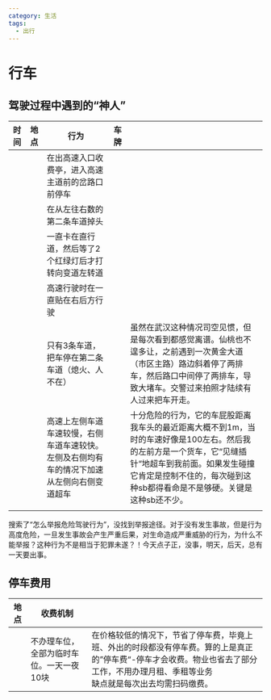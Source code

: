 ```yaml
---
category: 生活
tags:
  - 出行
---
```


# 行车


## 驾驶过程中遇到的“神人”

| 时间  | 地点  | 行为                                            | 车牌  |                                                                                                                       |
| --- | --- | --------------------------------------------- | --- | --------------------------------------------------------------------------------------------------------------------- |
|     |     | 在出高速入口收费亭，进入高速主道前的岔路口前停车                      |     |                                                                                                                       |
|     |     | 在从左往右数的第二条车道掉头                                |     |                                                                                                                       |
|     |     | 一直卡在直行道，然后等了2个红绿灯后才打转向变道左转道                   |     |                                                                                                                       |
|     |     | 高速行驶时在一直贴在右后方行驶                               |     |                                                                                                                       |
|     |     | 只有3条车道，把车停在第二条车道（熄火、人不在）                      |     | 虽然在武汉这种情况司空见惯，但是每次看到都感觉离谱。仙桃也不遑多让，之前遇到一次黄金大道（市区主路）路边斜着停了两排车，然后路口中间停了两排车，导致大堵车。交警过来拍照才陆续有人过来把车开走。                      |
|     |     | 高速上左侧车道车速较慢，右侧车道车速较快。左侧及右侧均有车的情况下加速从左侧向右侧变道超车 |     | 十分危险的行为，它的车屁股距离我车头的最近距离大概不到1m，当时的车速好像是100左右。然后我的左前方是一个货车，它“见缝插针“地超车到我前面。如果发生碰撞它肯定是控制不住的，每次碰到这种sb都得看命是不是够硬。关键是这种sb还不少。 |
|     |     |                                               |     |                                                                                                                       |

搜索了“怎么举报危险驾驶行为”，没找到举报途径。对于没有发生事故，但是行为高度危险，一旦发生事故会产生严重后果，对生命造成严重威胁的行为，为什么不能举报？这种行为不是相当于犯罪未遂？！今天点子正，没事，明天，后天，总有一天要出事。



## 停车费用

| 地点  | 收费机制                  |                                                                                                  |
| --- | --------------------- | ------------------------------------------------------------------------------------------------ |
|     | 不办理车位，全部为临时车位。一天一夜10块 | 在价格较低的情况下，节省了停车费，毕竟上班、外出的时段都没有停车费。算的上是真正的”停车费“-停车才会收费。物业也省去了部分工作，不用办理月租、季租等业务<br>缺点就是每次出去均需扫码缴费。 |


